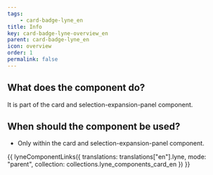 ```yaml
---
tags: 
    - card-badge-lyne_en
title: Info
key: card-badge-lyne-overview_en
parent: card-badge-lyne_en
icon: overview
order: 1
permalink: false
---
```


## What does the component do?
It is part of the card and selection-expansion-panel component.

## When should the component be used?
* Only within the card and selection-expansion-panel component.

{{ lyneComponentLinks({
  translations: translations["en"].lyne,
  mode: "parent",
  collection: collections.lyne_components_card_en
}) }}
